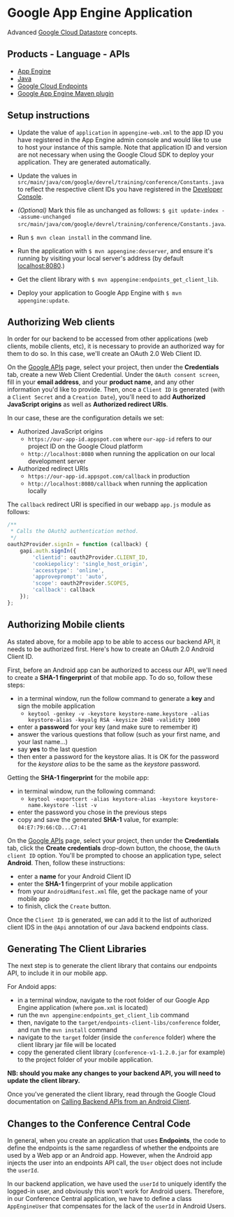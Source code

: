 # Google App Engine Application

Advanced [Google Cloud Datastore][1] concepts.

## Products - Language - APIs

- [App Engine][2]
- [Java][3]
- [Google Cloud Endpoints][4]
- [Google App Engine Maven plugin][5]

## Setup instructions

- Update the value of `application` in `appengine-web.xml` to the app ID you have registered in the App Engine admin console and would like to use to host your instance of this sample.
  Note that application ID and version are not necessary when using the Google Cloud SDK to deploy your application. They are generated automatically.

- Update the values in `src/main/java/com/google/devrel/training/conference/Constants.java` to reflect the respective client IDs you have registered in the [Developer Console][6].

- *(Optional)* Mark this file as unchanged as follows: `$ git update-index --assume-unchanged src/main/java/com/google/devrel/training/conference/Constants.java`.

- Run `$ mvn clean install` in the command line.

- Run the application with `$ mvn appengine:devserver`, and ensure it's running by visiting your local server's address (by default [localhost:8080][7].)

- Get the client library with `$ mvn appengine:endpoints_get_client_lib`.

- Deploy your application to Google App Engine with `$ mvn appengine:update`.

## Authorizing Web clients

In order for our backend to be accessed from other applications (web clients, mobile clients, etc), it is necessary to provide an authorized way for them to do so.
In this case, we'll create an OAuth 2.0 Web Client ID.

On the [Google APIs][8] page, select your project, then under the **Credentials** tab, create a new Web Client Credential. 
Under the `OAuth consent screen`, fill in your **email address**, and your **product name**, and any other information you'd like to provide.
Then, once a `Client ID` is generated (with a `Client Secret` and a `Creation Date`), you'll need to add **Authorized JavaScript origins** as well as **Authorized redirect URIs**.

In our case, these are the configuration details we set:

- Authorized JavaScript origins
    - `https://our-app-id.appspot.com` where `our-app-id` refers to our project ID on the Google Cloud platform
    - `http://localhost:8080` when running the application on our local development server
- Authorized redirect URIs
    - `https://our-app-id.appspot.com/callback` in production
    - `http://localhost:8080/callback` when running the application locally
    
The `callback` redirect URI is specified in our webapp `app.js` module as follows:

````JavaScript
/**
 * Calls the OAuth2 authentication method.
 */
oauth2Provider.signIn = function (callback) {
    gapi.auth.signIn({
        'clientid': oauth2Provider.CLIENT_ID,
        'cookiepolicy': 'single_host_origin',
        'accesstype': 'online',
        'approveprompt': 'auto',
        'scope': oauth2Provider.SCOPES,
        'callback': callback
    });
};

````

## Authorizing Mobile clients

As stated above, for a mobile app to be able to access our backend API, it needs to be authorized first.
Here's how to create an OAuth 2.0 Android Client ID.

First, before an Android app can be authorized to access our API, we'll need to create a **SHA-1 fingerprint** of that 
mobile app. To do so, follow these steps:

- in a terminal window, run the follow command to generate a **key** and sign the mobile application
    - `keytool -genkey -v -keystore keystore-name.keystore -alias keystore-alias -keyalg RSA -keysize 2048 -validity 1000` 
- enter a **password** for your key (and make sure to remember it)
- answer the various questions that follow (such as your first name, and your last name...)
- say **yes** to the last question
- then enter a password for the keystore alias. It is OK for the password for the _keystore alias_ to be the same as the _keystore_ password.

Getting the **SHA-1 fingerprint** for the mobile app:

- in terminal window, run the following command:
    - `keytool -exportcert -alias keystore-alias -keystore keystore-name.keystore -list -v`
- enter the password you chose in the previous steps
- copy and save the generated **SHA-1** value, for example: `04:E7:79:66:CD...C7:41`


On the [Google APIs][8] page, select your project, then under the **Credentials** tab, click the **Create credentials** 
drop-down button, the choose, the `OAuth client ID` option. You'll be prompted to choose an application type, select 
**Android**. Then, follow these instructions: 
- enter a **name** for your Android Client ID
- enter the **SHA-1** fingerprint of your mobile application
- from your `AndroidManifest.xml` file, get the package name of your mobile app
- to finish, click the `Create` button.

Once the `Client ID` is generated, we can add it to the list of authorized client IDS in the `@Api` annotation of our 
Java backend endpoints class.

## Generating The Client Libraries

The next step is to generate the client library that contains our endpoints API, to include it in our mobile app.

For Andoid apps:

- in a terminal window, navigate to the root folder of our Google App Engine application (where `pom.xml` is located)
- run the `mvn appengine:endpoints_get_client_lib` command
- then, navigate to the `target/endpoints-client-libs/conference` folder, and run the `mvn install` command
- navigate to the `target` folder (inside the `conference` folder) where the client library jar file will be located
- copy the generated client library (`conference-v1-1.2.0.jar` for example) to the project folder of your mobile application.

**NB: should you make any changes to your backend API, you will need to update the client library.**

Once you've generated the client library, read through the Google Cloud documentation 
on [Calling Backend APIs from an Android Client][9].

## Changes to the Conference Central Code

In general, when you create an application that uses **Endpoints**, the code to define the endpoints is the same regardless 
of whether the endpoints are used by a Web app or an Android app. 
However, when the Android app injects the user into an endpoints API call, the `User` object does not include the `userId`. 

In our backend application, we have used the `userId` to uniquely identify the logged-in user, and obviously this 
won't work for Android users. 
Therefore, in our Conference Central application, we have to define a class `AppEngineUser` that compensates for the 
lack of the `userId` in Android Users.



[1]: https://cloud.google.com/appengine/docs/standard/java/datastore/
[2]: https://developers.google.com/appengine
[3]: http://java.com/en/
[4]: https://developers.google.com/appengine/docs/java/endpoints/
[5]: https://developers.google.com/appengine/docs/java/tools/maven
[6]: https://console.developers.google.com/
[7]: https://localhost:8080/
[8]: https://console.developers.google.com/apis/
[9]: https://cloud.google.com/endpoints/docs/frameworks/python/consume_android
